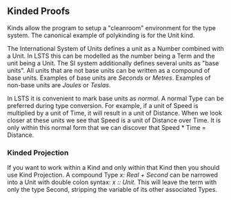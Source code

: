 ## Kinded Proofs

Kinds allow the program to setup a "cleanroom" environment for the type system.
The canonical example of polykinding is for the Unit kind.

The International System of Units defines a unit as a Number combined with a Unit.
In LSTS this can be modelled as the number being a Term and the unit being a Unit.
The SI system additionally defines several units as "base units".
All units that are not base units can be written as a compound of base units.
Examples of base units are *Seconds* or *Metres*.
Examples of non-base units are *Joules* or *Teslas*.

In LSTS it is convenient to mark base units as *normal*.
A normal Type can be preferred during type conversion.
For example, if a unit of Speed is multiplied by a unit of Time, it will result in a unit of Distance.
When we look closer at these units we see that Speed is a unit of Distance over Time.
It is only within this normal form that we can discover that Speed * Time = Distance.

### Kinded Projection

If you want to work within a Kind and only within that Kind then you should use Kind Projection.
A compound Type *x: Real + Second* can be narrowed into a Unit with double colon syntax:
*x :: Unit*. This will leave the term with only the type Second, stripping the variable of its other associated Types.

